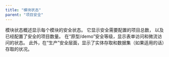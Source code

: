 ```yaml
---
title: "模块状态"
parent: "项目安全"
---
```



模块状态概述显示每个模块的安全状态。 它显示安全需要配置的项目总数， 以及已经配置了安全的项目数量。 在“原型/demo”安全等级，显示表单访问和微流访问的状态。 此外，在“生产”安全层面，显示了实体存取和数据集（如果适用的话）存取的状况。
